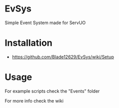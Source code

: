 # EvSys
Simple Event System made for ServUO

# Installation
- https://github.com/Blade12629/EvSys/wiki/Setup

# Usage
For example scripts check the "Events" folder

For more info check the wiki
